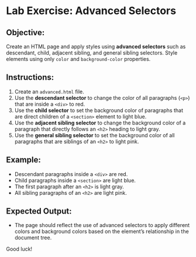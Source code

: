 # Lab Exercise: Advanced Selectors

## Objective:
Create an HTML page and apply styles using **advanced selectors** such as descendant, child, adjacent sibling, and general sibling selectors. Style elements using only `color` and `background-color` properties.

## Instructions:
1. Create an `advanced.html` file.
2. Use the **descendant selector** to change the color of all paragraphs (`<p>`) that are inside a `<div>` to red.
3. Use the **child selector** to set the background color of paragraphs that are direct children of a `<section>` element to light blue.
4. Use the **adjacent sibling selector** to change the background color of a paragraph that directly follows an `<h2>` heading to light gray.
5. Use the **general sibling selector** to set the background color of all paragraphs that are siblings of an `<h2>` to light pink.

## Example:
- Descendant paragraphs inside a `<div>` are red.
- Child paragraphs inside a `<section>` are light blue.
- The first paragraph after an `<h2>` is light gray.
- All sibling paragraphs of an `<h2>` are light pink.

## Expected Output:
- The page should reflect the use of advanced selectors to apply different colors and background colors based on the element’s relationship in the document tree.

Good luck!

